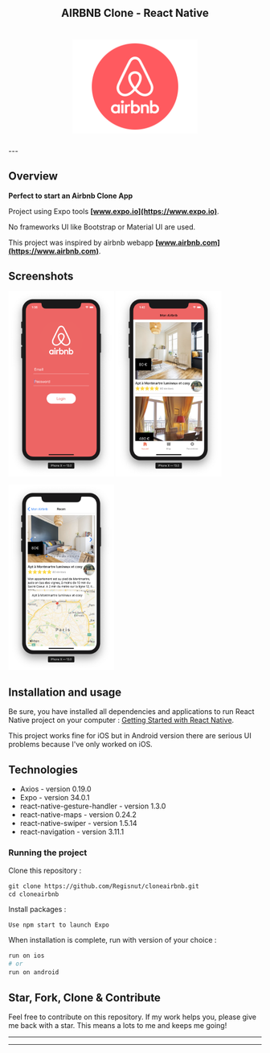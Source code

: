 <h2 align="center">
	AIRBNB Clone - React Native
</h2>

<h1 align="center">
<img
		width="250"
		alt="Airbnb Clone - React Native"
		src="https://github.com/Regisnut/cloneairbnb/blob/master/assets/airbnb-logo.png">
</h1>
---

## Overview

**Perfect to start an Airbnb Clone App**

Project using Expo tools **[www.expo.io](https://www.expo.io)**.

No frameworks UI like Bootstrap or Material UI are used.

This project was inspired by airbnb webapp **[www.airbnb.com](https://www.airbnb.com)**.

## Screenshots

<img
		width="210"
		alt="Capture 1"
		src="https://github.com/Regisnut/cloneairbnb/blob/master/assets/capture1.png">
<img
		width="210"
		alt="Capture 2"
		src="https://github.com/Regisnut/cloneairbnb/blob/master/assets/capture2.png">

<img
		width="210"
		alt="Capture 3"
		src="https://github.com/Regisnut/cloneairbnb/blob/master/assets/capture3.png">

## Installation and usage

Be sure, you have installed all dependencies and applications to run React Native project on your computer : [Getting Started with React Native](https://facebook.github.io/react-native/docs/getting-started).

This project works fine for iOS but in Android version there are serious UI problems because I've only worked on iOS.

## Technologies

- Axios - version 0.19.0
- Expo - version 34.0.1
- react-native-gesture-handler - version 1.3.0
- react-native-maps - version 0.24.2
- react-native-swiper - version 1.5.14
- react-navigation - version 3.11.1

### Running the project

Clone this repository :

```
git clone https://github.com/Regisnut/cloneairbnb.git
cd cloneairbnb
```

Install packages :

```
Use npm start to launch Expo
```

When installation is complete, run with version of your choice :

```bash
run on ios
# or
run on android
```

## Star, Fork, Clone & Contribute

Feel free to contribute on this repository. If my work helps you, please give me back with a star. This means a lots to me and keeps me going!

---

---
